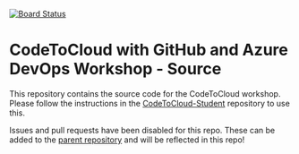[![Board Status](https://dev.azure.com/marzulo/5409e0ac-0171-461c-93d4-75748001fbfd/5d64c867-4cc2-466f-b2a7-15f88e22aec1/_apis/work/boardbadge/724474c9-0094-49c1-86f0-0a0d98e61126)](https://dev.azure.com/marzulo/5409e0ac-0171-461c-93d4-75748001fbfd/_boards/board/t/5d64c867-4cc2-466f-b2a7-15f88e22aec1/Microsoft.RequirementCategory)
# CodeToCloud with GitHub and Azure DevOps Workshop - Source
This repository contains the source code for the CodeToCloud workshop. Please follow the instructions in the [CodeToCloud-Student](https://github.com/XpiritBV/CodeToCloud-Student) repository to use this.

Issues and pull requests have been disabled for this repo. These can be added to the [parent repository](https://github.com/XpiritBV/CodeToCloud-Workshop) and will be reflected in this repo! 
